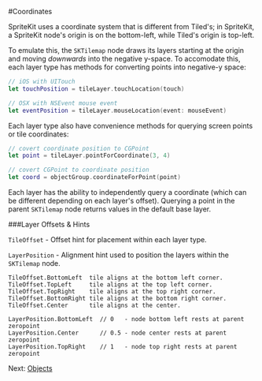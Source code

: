 #Coordinates

SpriteKit uses a coordinate system that is different from Tiled's; in SpriteKit, a SpriteKit node's origin is on the bottom-left, while Tiled's origin is top-left. 

To emulate this, the `SKTilemap` node draws its layers starting at the origin and moving *downwards* into the negative y-space. To accomodate this, each layer type has methods for converting points into negative-y space:

```swift
// iOS with UITouch
let touchPosition = tileLayer.touchLocation(touch)

// OSX with NSEvent mouse event
let eventPosition = tileLayer.mouseLocation(event: mouseEvent)
```

Each layer type also have convenience methods for querying screen points or tile coordinates:

```swift
// covert coordinate position to CGPoint
let point = tileLayer.pointForCoordinate(3, 4)

// covert CGPoint to coordinate position
let coord = objectGroup.coordinateForPoint(point)
```

Each layer has the ability to independently query a coordinate (which can be different depending on each layer's offset). Querying a point in the parent `SKTilemap` node returns values in the default base layer.


###Layer Offsets & Hints

`TileOffset` - Offset hint for placement within each layer type.


`LayerPosition` -  Alignment hint used to position the layers within the `SKTilemap` node.

    TileOffset.BottomLeft  tile aligns at the bottom left corner.
    TileOffset.TopLeft     tile aligns at the top left corner.
    TileOffset.TopRight    tile aligns at the top right corner.
    TileOffset.BottomRight tile aligns at the bottom right corner.
    TileOffset.Center      tile aligns at the center.
    
    LayerPosition.BottomLeft  // 0   - node bottom left rests at parent zeropoint
    LayerPosition.Center      // 0.5 - node center rests at parent zeropoint
    LayerPosition.TopRight    // 1   - node top right rests at parent zeropoint
    

 Next: [Objects](objects.html)